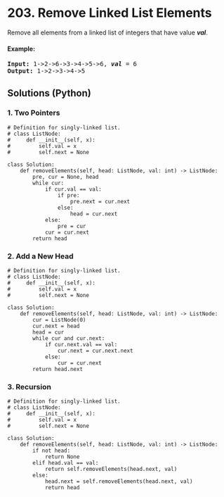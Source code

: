 # 203. Remove Linked List Elements
Remove all elements from a linked list of integers that have value ***val***.

#### Example:
<pre>
<strong>Input:</strong> 1->2->6->3->4->5->6, <strong><em>val</em></strong> = 6
<strong>Output:</strong> 1->2->3->4->5
</pre>

## Solutions (Python)

### 1. Two Pointers
```Python3
# Definition for singly-linked list.
# class ListNode:
#     def __init__(self, x):
#         self.val = x
#         self.next = None

class Solution:
    def removeElements(self, head: ListNode, val: int) -> ListNode:
        pre, cur = None, head
        while cur:
            if cur.val == val:
                if pre:
                    pre.next = cur.next
                else:
                    head = cur.next
            else:
                pre = cur
            cur = cur.next
        return head
```

### 2. Add a New Head
```Python3
# Definition for singly-linked list.
# class ListNode:
#     def __init__(self, x):
#         self.val = x
#         self.next = None

class Solution:
    def removeElements(self, head: ListNode, val: int) -> ListNode:
        cur = ListNode(0)
        cur.next = head
        head = cur
        while cur and cur.next:
            if cur.next.val == val:
                cur.next = cur.next.next
            else:
                cur = cur.next
        return head.next
```

### 3. Recursion
```Python3
# Definition for singly-linked list.
# class ListNode:
#     def __init__(self, x):
#         self.val = x
#         self.next = None

class Solution:
    def removeElements(self, head: ListNode, val: int) -> ListNode:
        if not head:
            return None
        elif head.val == val:
            return self.removeElements(head.next, val)
        else:
            head.next = self.removeElements(head.next, val)
            return head
```

